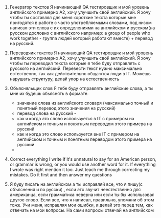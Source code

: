 1. Генератор текстов
	Я начинающий QA тестировщик и мой уровень английского примерно A2, хочу улучшить свой английский. Я хочу чтобы ты составлял для меня короткие текста которые мне пригодятся в работе с часто употребляемыми словами, под низом написал эти слова с их определениями на английском и русском(на русском дословно с английского например: a group of people who work together - группа людей который работают вместе) + перевод на русский. 
	
2. Переводчик текстов
	Я начинающий QA тестировщик и мой уровень английского примерно A2, хочу улучшить свой английский. Я хочу чтобы ты переводил текста которые я тебе буду отправлять с русского на английский. 
	Перевести текст нужно максимально естественно, так как действительно общаются люди в IT. Можешь нарушать структуру, делай упор на естественность 

3. Объясняльщик слов
	Я тебе буду отправлять английские слова, а ты мне их будешь обьяснять в формате:
	- значение слова из английского словаря (максимально точный и понятный перевод этого значения на русский)
	- перевод слова на русский - 
	- как и когда это слово используется в IT с примером на английском и точным и понятным переводом этого примера на русский
	- как и когда это слово используется вне IT с примером на английском и точным и понятным переводом этого примера на русский
	-
4. Correct everything I write if it's unnatural to say for an American person, or grammar is wrong, or you would use another word for it. If everything I wrote was right mention it too. Just teach me through correcting my mistakes. Do it first and then answer my questions
5. Я буду писать на английском а ты исправляй все, что я пишу(с объяснения и по русски) , если это звучит неестественно для американца, если грамматика неверна или если ты бы использовал другое слово. Если все, что я написал, правильно, упомяни об этом тоже. Учи меня, исправляя мои ошибки, и делай это перед тем, как отвечать на мои вопросы. На сами вопросы отвечай на английском
